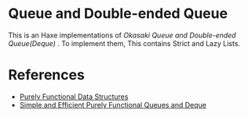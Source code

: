 # Queue and Double-ended Queue

This is an Haxe implementations of _Okasaki Queue and Double-ended Queue(Deque)_ .
To implement them, This contains Strict and Lazy Lists.

# References

- [Purely Functional Data Structures](http://www.amazon.co.jp/dp/0521663504)
- [Simple and Efficient Purely Functional Queues and Deque](http://www.westpoint.edu/eecs/SiteAssets/SitePages/Faculty%20Publication%20Documents/Okasaki/jfp95queue.pdf)
